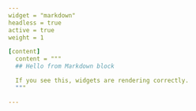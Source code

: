```yaml
---
widget = "markdown"
headless = true
active = true
weight = 1

[content]
  content = """
  ## Hello from Markdown block

  If you see this, widgets are rendering correctly.
  """

---
```

